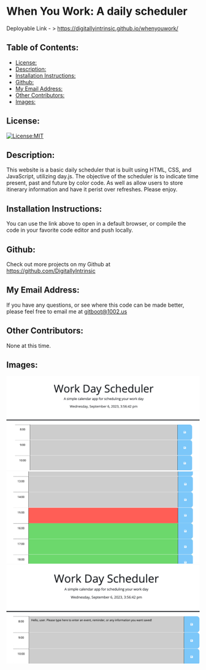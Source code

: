 # When You Work: A daily scheduler

  Deployable Link - > https://digitallyintrinsic.github.io/whenyouwork/


## Table of Contents: 
  - [License:](#license)
  - [Description:](#description)
  - [Installation Instructions:](#installation-instructions)
  - [Github:](#github)
  - [My Email Address:](#my-email-address)
  - [Other Contributors:](#other-contributors)
  - [Images:](#images)

## License:
[![License:MIT](https://img.shields.io/badge/License-MIT-yellow.svg)](https://opensource.org/licenses/MIT)

## Description:
This website is a basic daily scheduler that is built using HTML, CSS, and JavaScript, utilizing day.js. The objective of the scheduler is to indicate time present, past and future by color code. As well as allow users to store itinerary information and have it perist over refreshes. Please enjoy.

## Installation Instructions: 
You can use the link above to open in a default browser, or compile the code in your favorite code editor and push locally.

## Github: 
Check out more projects on my Github at https://github.com/DigitallyIntrinsic

## My Email Address:
If you have any questions, or see where this code can be made better, please feel free to email me at gitboot@1002.us

## Other Contributors:
None at this time.

## Images:

![Project Screenshot](./assets/images/title.png)
![Project Screenshot](./assets/images/color%20code.png)
![Project Screenshot](./assets/images/item.png)